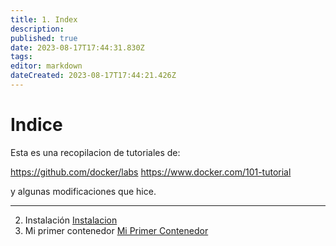 ```yaml
---
title: 1. Index
description: 
published: true
date: 2023-08-17T17:44:31.830Z
tags: 
editor: markdown
dateCreated: 2023-08-17T17:44:21.426Z
---
```


# Indice

Esta es una recopilacion de tutoriales de:

https://github.com/docker/labs
https://www.docker.com/101-tutorial

y algunas modificaciones que hice.



---

2. Instalación [Instalacion](/es/docker/inicial/instalacion)
3. Mi primer contenedor [Mi Primer Contenedor](/es/docker/inicial/primerContenedor)